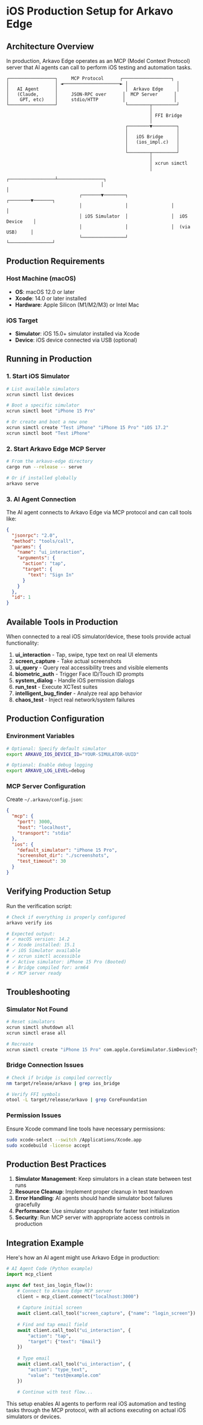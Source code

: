# iOS Production Setup for Arkavo Edge

## Architecture Overview

In production, Arkavo Edge operates as an MCP (Model Context Protocol) server that AI agents can call to perform iOS testing and automation tasks.

```
┌─────────────────┐     MCP Protocol      ┌──────────────────┐
│                 │ ◄─────────────────────► │                  │
│   AI Agent      │                         │  Arkavo Edge     │
│   (Claude,      │     JSON-RPC over      │  MCP Server      │
│    GPT, etc)    │     stdio/HTTP         │                  │
└─────────────────┘                         └────────┬─────────┘
                                                     │
                                                     │ FFI Bridge
                                                     │
                                            ┌────────▼─────────┐
                                            │                  │
                                            │   iOS Bridge     │
                                            │   (ios_impl.c)   │
                                            │                  │
                                            └────────┬─────────┘
                                                     │
                                                     │ xcrun simctl
                                                     │
                                   ┌─────────────────┴─────────────────┐
                                   │                                   │
                           ┌───────▼────────┐                ┌────────▼───────┐
                           │                │                │                │
                           │ iOS Simulator  │                │  iOS Device    │
                           │                │                │  (via USB)     │
                           └────────────────┘                └────────────────┘
```

## Production Requirements

### Host Machine (macOS)
- **OS**: macOS 12.0 or later
- **Xcode**: 14.0 or later installed
- **Hardware**: Apple Silicon (M1/M2/M3) or Intel Mac

### iOS Target
- **Simulator**: iOS 15.0+ simulator installed via Xcode
- **Device**: iOS device connected via USB (optional)

## Running in Production

### 1. Start iOS Simulator
```bash
# List available simulators
xcrun simctl list devices

# Boot a specific simulator
xcrun simctl boot "iPhone 15 Pro"

# Or create and boot a new one
xcrun simctl create "Test iPhone" "iPhone 15 Pro" "iOS 17.2"
xcrun simctl boot "Test iPhone"
```

### 2. Start Arkavo Edge MCP Server
```bash
# From the arkavo-edge directory
cargo run --release -- serve

# Or if installed globally
arkavo serve
```

### 3. AI Agent Connection
The AI agent connects to Arkavo Edge via MCP protocol and can call tools like:

```json
{
  "jsonrpc": "2.0",
  "method": "tools/call",
  "params": {
    "name": "ui_interaction",
    "arguments": {
      "action": "tap",
      "target": {
        "text": "Sign In"
      }
    }
  },
  "id": 1
}
```

## Available Tools in Production

When connected to a real iOS simulator/device, these tools provide actual functionality:

1. **ui_interaction** - Tap, swipe, type text on real UI elements
2. **screen_capture** - Take actual screenshots
3. **ui_query** - Query real accessibility trees and visible elements
4. **biometric_auth** - Trigger Face ID/Touch ID prompts
5. **system_dialog** - Handle iOS permission dialogs
6. **run_test** - Execute XCTest suites
7. **intelligent_bug_finder** - Analyze real app behavior
8. **chaos_test** - Inject real network/system failures

## Production Configuration

### Environment Variables
```bash
# Optional: Specify default simulator
export ARKAVO_IOS_DEVICE_ID="YOUR-SIMULATOR-UUID"

# Optional: Enable debug logging
export ARKAVO_LOG_LEVEL=debug
```

### MCP Server Configuration
Create `~/.arkavo/config.json`:
```json
{
  "mcp": {
    "port": 3000,
    "host": "localhost",
    "transport": "stdio"
  },
  "ios": {
    "default_simulator": "iPhone 15 Pro",
    "screenshot_dir": "./screenshots",
    "test_timeout": 30
  }
}
```

## Verifying Production Setup

Run the verification script:
```bash
# Check if everything is properly configured
arkavo verify ios

# Expected output:
# ✓ macOS version: 14.2
# ✓ Xcode installed: 15.1
# ✓ iOS Simulator available
# ✓ xcrun simctl accessible
# ✓ Active simulator: iPhone 15 Pro (Booted)
# ✓ Bridge compiled for: arm64
# ✓ MCP server ready
```

## Troubleshooting

### Simulator Not Found
```bash
# Reset simulators
xcrun simctl shutdown all
xcrun simctl erase all

# Recreate
xcrun simctl create "iPhone 15 Pro" com.apple.CoreSimulator.SimDeviceType.iPhone-15-Pro com.apple.CoreSimulator.SimRuntime.iOS-17-2
```

### Bridge Connection Issues
```bash
# Check if bridge is compiled correctly
nm target/release/arkavo | grep ios_bridge

# Verify FFI symbols
otool -L target/release/arkavo | grep CoreFoundation
```

### Permission Issues
Ensure Xcode command line tools have necessary permissions:
```bash
sudo xcode-select --switch /Applications/Xcode.app
sudo xcodebuild -license accept
```

## Production Best Practices

1. **Simulator Management**: Keep simulators in a clean state between test runs
2. **Resource Cleanup**: Implement proper cleanup in test teardown
3. **Error Handling**: AI agents should handle simulator boot failures gracefully
4. **Performance**: Use simulator snapshots for faster test initialization
5. **Security**: Run MCP server with appropriate access controls in production

## Integration Example

Here's how an AI agent might use Arkavo Edge in production:

```python
# AI Agent Code (Python example)
import mcp_client

async def test_ios_login_flow():
    # Connect to Arkavo Edge MCP server
    client = mcp_client.connect("localhost:3000")
    
    # Capture initial screen
    await client.call_tool("screen_capture", {"name": "login_screen"})
    
    # Find and tap email field
    await client.call_tool("ui_interaction", {
        "action": "tap",
        "target": {"text": "Email"}
    })
    
    # Type email
    await client.call_tool("ui_interaction", {
        "action": "type_text",
        "value": "test@example.com"
    })
    
    # Continue with test flow...
```

This setup enables AI agents to perform real iOS automation and testing tasks through the MCP protocol, with all actions executing on actual iOS simulators or devices.